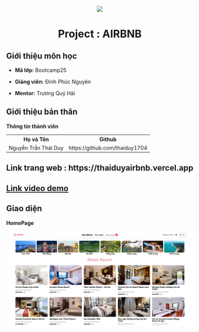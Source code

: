 <p align="center">
   <a href="https://cybersoft.edu.vn/">
      <img src="https://cybersoft.edu.vn/wp-content/uploads/2017/03/MIN-OP1.png" border="none">
   </a>
</p>
<h1 align="center">
    Project : AIRBNB
</h1>

<h2>
   Giới thiệu môn học   
</h2>

- **Mã lớp:** Bootcamp25

- **Giảng viên:** Đinh Phúc Nguyên
- **Mentor:** Trương Quý Hải

<h2>
   Giới thiệu bản thân
</h2>

**Thông tin thành viên**

<table align="center">
      <tr>
       <th>Họ và Tên</th>
       <th>Github</th>
       </tr>
      <tr>
       <td>Nguyễn Trần Thái Duy</td>
       <td>https://github.com/thaiduy1704</td>
     </tr>
</table>

<h2>
  Link trang web  : https://thaiduyairbnb.vercel.app
</h2>
<h2>
  <a href=" https://drive.google.com/drive/folders/1lytDqAHv8_hNnI2DGedDWKmF53ytc1J5?usp=sharing">
      Link video demo  
   </a>
</h2>
<h2>
 Giao diện
</h2>

**HomePage**

<p align="center">
   <a href=" https://thaiduyairbnb.vercel.app/">
      <img src='./src/images/homepage.jpg' border="none">
   </a>
</p>
